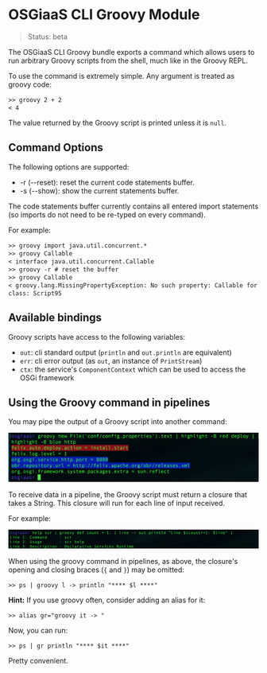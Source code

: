 # OSGiaaS CLI Groovy Module

> Status: beta

The OSGiaaS CLI Groovy bundle exports a command which allows users to run arbitrary Groovy
scripts from the shell, much like in the Groovy REPL.

To use the command is extremely simple. Any argument is treated as groovy code:

```
>> groovy 2 + 2
< 4
```

The value returned by the Groovy script is printed unless it is `null`.

## Command Options

The following options are supported:

  * -r (--reset): reset the current code statements buffer.
  * -s (--show): show the current statements buffer.

The code statements buffer currently contains all entered import statements (so imports do not need to be
re-typed on every command).

For example:

```
>> groovy import java.util.concurrent.*
>> groovy Callable
< interface java.util.concurrent.Callable
>> groovy -r # reset the buffer
>> groovy Callable
< groovy.lang.MissingPropertyException: No such property: Callable for class: Script95
```

## Available bindings

Groovy scripts have access to the following variables:

* `out`: cli standard output (`println` and `out.println` are equivalent)
* `err`: cli error output (as `out`, an instance of `PrintStream`)
* `ctx`: the service's `ComponentContext` which can be used to access the OSGi framework

## Using the Groovy command in pipelines

You may pipe the output of a Groovy script into another command:

![Groovy highlight file](../images/groovy-highlight-file.png)

To receive data in a pipeline, the Groovy script must return a closure that takes a String.
This closure will run for each line of input received.

For example:

![Groovy Pipes](../images/groovy-pipes.png)

When using the groovy command in pipelines, as above, the closure's opening and closing braces
(`{` and `}`) may be omitted:

```
>> ps | groovy l -> println "**** $l ****"
```

**Hint:** If you use groovy often, consider adding an alias for it:

```
>> alias gr="groovy it -> "
```

Now, you can run:

```
>> ps | gr println "**** $it ****"
```

Pretty convenient.
